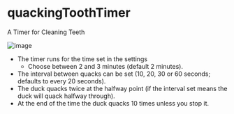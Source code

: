 # quackingToothTimer
A Timer for Cleaning Teeth

![image](https://github.com/robings/quackingToothTimer/assets/58939401/59765f7a-dfa0-4d85-9652-f4e4577872c3)

- The timer runs for the time set in the settings
  - Choose between 2 and 3 minutes (default 2 minutes).
- The interval between quacks can be set (10, 20, 30 or 60 seconds; defaults to every 20 seconds).
- The duck quacks twice at the halfway point (if the interval set means the duck will quack halfway through).
- At the end of the time the duck quacks 10 times unless you stop it.
